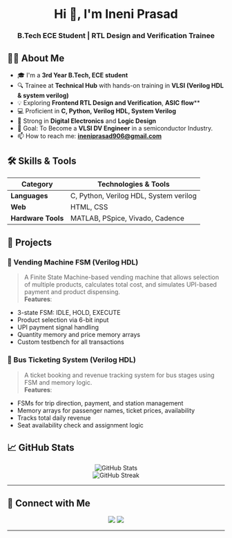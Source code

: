 <!-- GitHub Profile README for Ineni Prasad -->

<h1 align="center">Hi 👋, I'm Ineni Prasad</h1>
<h3 align="center">B.Tech ECE Student | RTL Design and Verification Trainee</h3>

## 🙋‍♂️ About Me

- 🎓 I'm a **3rd Year B.Tech, ECE student**
- 🔍 Trainee at **Technical Hub** with hands-on training in **VLSI (Verilog HDL & system verilog)** 
- 💡 Exploring **Frontend RTL Design and Verification**, **ASIC flow****
- 💻 Proficient in **C, Python, Verilog HDL, System Verilog**
- 🧠 Strong in **Digital Electronics** and **Logic Design**
- 🎯 Goal: To Become a **VLSI DV Engineer** in a semiconductor Industry.
- 📫 How to reach me: **[ineniprasad906@gmail.com](mailto:ineniprasad906@gmail.com)**  



## 🛠️ Skills & Tools

| Category        | Technologies & Tools                            |
|-----------------|-------------------------------------------------|
| **Languages**   |C, Python, Verilog HDL, System verilog           |
| **Web**         | HTML, CSS                                       |
| **Hardware Tools** | MATLAB, PSpice, Vivado, Cadence              |

## 💼 Projects

### 🔌 Vending Machine FSM (Verilog HDL)
> A Finite State Machine-based vending machine that allows selection of multiple products, calculates total cost, and simulates UPI-based payment and product dispensing.  
**Features**:
- 3-state FSM: IDLE, HOLD, EXECUTE  
- Product selection via 6-bit input  
- UPI payment signal handling  
- Quantity memory and price memory arrays  
- Custom testbench for all transactions  

### 🚌 Bus Ticketing System (Verilog HDL)
> A ticket booking and revenue tracking system for bus stages using FSM and memory logic.  
**Features**:
- FSMs for trip direction, payment, and station management  
- Memory arrays for passenger names, ticket prices, availability  
- Tracks total daily revenue  
- Seat availability check and assignment logic  


## 📈 GitHub Stats
<p align="center">
  <img src="https://github-readme-stats.vercel.app/api?username=ineni8&show_icons=true&theme=radical" alt="GitHub Stats" />
  <br>
  <img src="https://github-readme-streak-stats.herokuapp.com/?user=ineni8&theme=radical" alt="GitHub Streak"/>
</p>

---

## 🔗 Connect with Me

<p align="center">
  <a href="https://www.linkedin.com/in/ineni-prasad-6b355228b/"><img src="https://img.shields.io/badge/LinkedIn-blue?style=for-the-badge&logo=linkedin" /></a>
  <a href="mailto:ineniprasad906@gmail.com"><img src="https://img.shields.io/badge/Email-D14836?style=for-the-badge&logo=gmail&logoColor=white" /></a>
</p>

---

